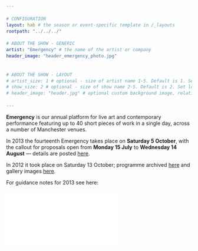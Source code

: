 ```yaml
---

# CONFIGURATION
layout: hab # the season or event-specific template in /_layouts
rootpath: "../../../"

# ABOUT THE SHOW - GENERIC
artist: "Emergency" # the name of the artist or company
header_image: "header_emergency_photo.jpg"   


# ABOUT THE SHOW - LAYOUT
# artist_size: 1 # optional - size of artist name 1-5. Default is 1. Set longer names to lower values
# show_size: 2 # optional - size of show name 2-5. Default is 2. Set longer names to lower values
# header_image: "header.jpg" # optional custom background image, relative to current page

---
```

    
**Emergency** is our annual platform for live art and contemporary performance featuring up to 40 short pieces of work in a single day, across a number of Manchester venues.     
     
In 2013 the fourteenth Emergency takes place on **Saturday 5 October**, with the callout for proposals open from **Monday 15 July** to **Wednesday 14 August** — details are posted [here](http://emergencymcr.posthaven.com).    
     
In 2012 it took place on Saturday 13 October; programme archived [here](/archive/2012-emergency) and gallery images [here](/galleries/2012-emergency).    

For guidance notes for 2013 see here:    

![Open Call Guidance](open_info.pdf)     
   

